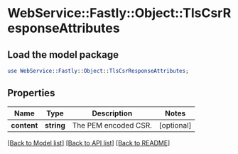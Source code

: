 # WebService::Fastly::Object::TlsCsrResponseAttributes

## Load the model package
```perl
use WebService::Fastly::Object::TlsCsrResponseAttributes;
```

## Properties
Name | Type | Description | Notes
------------ | ------------- | ------------- | -------------
**content** | **string** | The PEM encoded CSR. | [optional] 

[[Back to Model list]](../README.md#documentation-for-models) [[Back to API list]](../README.md#documentation-for-api-endpoints) [[Back to README]](../README.md)


